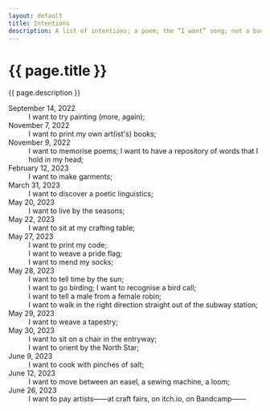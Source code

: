 ```yaml
---
layout: default
title: Intentions
description: A list of intentions; a poem; the “I want” song; not a bucket list——
---
```


<div class="intro">
  <h1>{{ page.title }}</h1>
  <div>
    <p>{{ page.description }}</p>
  </div>
</div>
<main>
  <div class="section">
    <dl class="intentions">
      <div>
        <dt>September 14, 2022</dt>
        <dd>I want to try painting (more, again);</dd>
      </div>
      <div>
        <dt>November 7, 2022</dt>
        <dd>I want to print my own art(ist's) books;</dd>
      </div>
      <div>
        <dt>November 9, 2022</dt>
        <dd>I want to memorise poems; I want to have a repository of words that I hold in my head;</dd>
      </div>
      <div>
        <dt>February 12, 2023</dt>
        <dd>I want to make garments;</dd>
      </div>
      <div>
        <dt>March 31, 2023</dt>
        <dd>I want to discover a poetic linguistics;</dd>
      </div>
      <div>
        <dt>May 20, 2023</dt>
        <dd>I want to live by the seasons;</dd>
      </div>
      <div>
        <dt>May 22, 2023</dt>
        <dd>I want to sit at my crafting table;</dd>
      </div>
      <div>
        <dt>May 27, 2023</dt>
        <div>
          <dd>I want to print my code;</dd>
          <dd>I want to weave a pride flag;</dd>
          <dd>I want to mend my socks;</dd>
        </div>
      </div>
      <div>
        <dt>May 28, 2023</dt>
        <div>
          <dd>I want to tell time by the sun;</dd>
          <dd>I want to go birding; I want to recognise a bird call;</dd>
          <dd>I want to tell a male from a female robin;</dd>
          <dd>I want to walk in the right direction straight out of the subway station;</dd>
        </div>
      </div>
      <div>
        <dt>May 29, 2023</dt>
        <dd>I want to weave a tapestry;</dd>
      </div>
      <div>
        <dt>May 30, 2023</dt>
        <div>
          <dd>I want to sit on a chair in the entryway;</dd>
          <dd>I want to orient by the North Star;</dd>
        </div>
      </div>
      <div>
        <dt>June 9, 2023</dt>
        <dd>I want to cook with pinches of salt;</dd>
      </div>
      <div>
        <dt>June 12, 2023</dt>
        <dd>I want to move between an easel, a sewing machine, a loom;</dd>
      </div>
      <div>
        <dt>June 26, 2023</dt>
        <dd>I want to pay artists——at craft fairs, on itch.io, on Bandcamp——</dd>
      </div>
    </dl>
  </div>
</main>